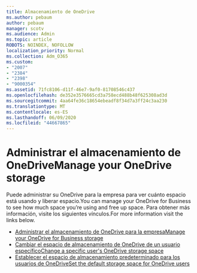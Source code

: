 ```yaml
---
title: Almacenamiento de OneDrive
ms.author: pebaum
author: pebaum
manager: scotv
ms.audience: Admin
ms.topic: article
ROBOTS: NOINDEX, NOFOLLOW
localization_priority: Normal
ms.collection: Adm_O365
ms.custom:
- "2007"
- "2384"
- "2398"
- "9000354"
ms.assetid: 71fc8106-d11f-46e7-9af0-81708546c437
ms.openlocfilehash: de352e3576665cd3a758ecd488b48f625308ad3d
ms.sourcegitcommit: 4aa64fe36c18654ebeadf8f34d7a3ff24c3aa230
ms.translationtype: MT
ms.contentlocale: es-ES
ms.lasthandoff: 06/09/2020
ms.locfileid: "44667865"
---
```

# <a name="manage-your-onedrive-storage"></a><span data-ttu-id="47808-102">Administrar el almacenamiento de OneDrive</span><span class="sxs-lookup"><span data-stu-id="47808-102">Manage your OneDrive storage</span></span>

<span data-ttu-id="47808-103">Puede administrar su OneDrive para la empresa para ver cuánto espacio está usando y liberar espacio.</span><span class="sxs-lookup"><span data-stu-id="47808-103">You can manage your OneDrive for Business to see how much space you’re using and free up space.</span></span>  <span data-ttu-id="47808-104">Para obtener más información, visite los siguientes vínculos.</span><span class="sxs-lookup"><span data-stu-id="47808-104">For more information visit the links below.</span></span>

- [<span data-ttu-id="47808-105">Administrar el almacenamiento de OneDrive para la empresa</span><span class="sxs-lookup"><span data-stu-id="47808-105">Manage your OneDrive for Business storage</span></span>](https://support.microsoft.com/office/31519161-059c-4764-b6f8-f5cd29f7fe68)
- [<span data-ttu-id="47808-106">Cambiar el espacio de almacenamiento de OneDrive de un usuario específico</span><span class="sxs-lookup"><span data-stu-id="47808-106">Change a specific user's OneDrive storage space</span></span>](https://docs.microsoft.com/onedrive/change-user-storage)
- [<span data-ttu-id="47808-107">Establecer el espacio de almacenamiento predeterminado para los usuarios de OneDrive</span><span class="sxs-lookup"><span data-stu-id="47808-107">Set the default storage space for OneDrive users</span></span>](https://docs.microsoft.com/onedrive/set-default-storage-space)